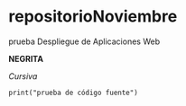 # repositorioNoviembre
prueba Despliegue de Aplicaciones Web

**NEGRITA**

*Cursiva*

`print("prueba de código fuente")`